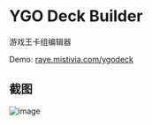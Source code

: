 # YGO Deck Builder

游戏王卡组编辑器

Demo: [raye.mistivia.com/ygodeck](https://raye.mistivia.com/ygodeck/#o6lXBaOpVwWjqVcFg0dLBfn5ewBwUKcCUuc5BI2UeADUmP0BrvTMAjkebAKufHMEXWh5BeFWRAJwhCsDvadvAUpwSQMS2aACgJaYAJSWmACKlpgAGXcGAHNnwQVgUk0Bhz2DA6G7BgUIMTwBgYVnAzKRLQQBS+AFKWGQA62pWwAuye8Bl3MqBKtuXAWYhMIEEtFCBdCWmADalpgA3+4aBd2y4wE=!0iNuAeEF3wXuZyIC6+mlA4uXFwDUD4MBHFb0BHebkwI=!)

## 截图

![image](https://github.com/user-attachments/assets/69e8a33e-fdda-4f5e-8ed4-0fb39ebaad35)


